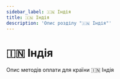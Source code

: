 ```yaml
---
sidebar_label: 🇮🇳 Індія
title: 🇮🇳 Індія
description: 'Опис розділу "🇮🇳 Індія"'
---
```


# 🇮🇳 Індія

Опис методів оплати для країни 🇮🇳 Індія
